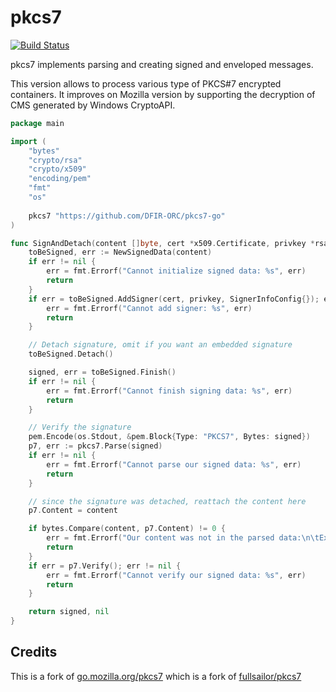# pkcs7

[![Build Status](https://github.com/DFIR-ORC/pkcs7-go/workflows/CI/badge.svg?branch=master&event=push)](https://github.com/DFIR-ORC/pkcs7-go/actions/workflows/ci.yml?query=branch%3Amaster+event%3Apush)

pkcs7 implements parsing and creating signed and enveloped messages.

This version allows to process various type of PKCS#7 encrypted containers.
It improves on Mozilla version by supporting the decryption of CMS generated by Windows CryptoAPI.

```go
package main

import (
	"bytes"
	"crypto/rsa"
	"crypto/x509"
	"encoding/pem"
	"fmt"
	"os"
    
    pkcs7 "https://github.com/DFIR-ORC/pkcs7-go"
)

func SignAndDetach(content []byte, cert *x509.Certificate, privkey *rsa.PrivateKey) (signed []byte, err error) {
	toBeSigned, err := NewSignedData(content)
	if err != nil {
		err = fmt.Errorf("Cannot initialize signed data: %s", err)
		return
	}
	if err = toBeSigned.AddSigner(cert, privkey, SignerInfoConfig{}); err != nil {
		err = fmt.Errorf("Cannot add signer: %s", err)
		return
	}

	// Detach signature, omit if you want an embedded signature
	toBeSigned.Detach()

	signed, err = toBeSigned.Finish()
	if err != nil {
		err = fmt.Errorf("Cannot finish signing data: %s", err)
		return
	}

	// Verify the signature
	pem.Encode(os.Stdout, &pem.Block{Type: "PKCS7", Bytes: signed})
	p7, err := pkcs7.Parse(signed)
	if err != nil {
		err = fmt.Errorf("Cannot parse our signed data: %s", err)
		return
	}

	// since the signature was detached, reattach the content here
	p7.Content = content

	if bytes.Compare(content, p7.Content) != 0 {
		err = fmt.Errorf("Our content was not in the parsed data:\n\tExpected: %s\n\tActual: %s", content, p7.Content)
		return
	}
	if err = p7.Verify(); err != nil {
		err = fmt.Errorf("Cannot verify our signed data: %s", err)
		return
	}

	return signed, nil
}
```



## Credits

This is a fork of [go.mozilla.org/pkcs7](https://github.com/mozilla-services/pkcs7)
which is a fork of [fullsailor/pkcs7](https://github.com/fullsailor/pkcs7)

